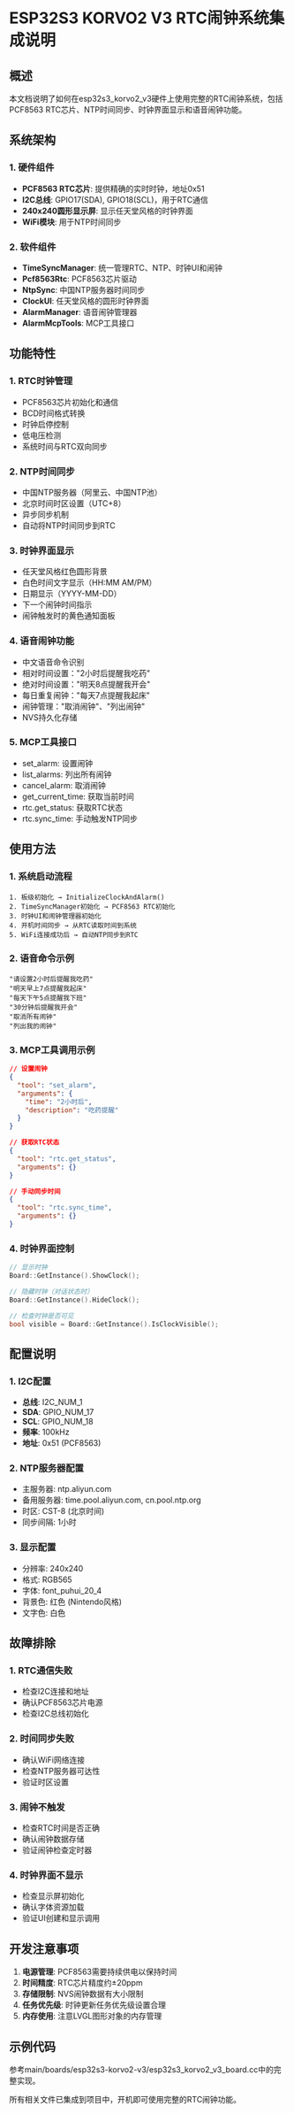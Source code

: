 # ESP32S3 KORVO2 V3 RTC闹钟系统集成说明

## 概述

本文档说明了如何在esp32s3_korvo2_v3硬件上使用完整的RTC闹钟系统，包括PCF8563 RTC芯片、NTP时间同步、时钟界面显示和语音闹钟功能。

## 系统架构

### 1. 硬件组件
- **PCF8563 RTC芯片**: 提供精确的实时时钟，地址0x51
- **I2C总线**: GPIO17(SDA), GPIO18(SCL)，用于RTC通信
- **240x240圆形显示屏**: 显示任天堂风格的时钟界面
- **WiFi模块**: 用于NTP时间同步

### 2. 软件组件
- **TimeSyncManager**: 统一管理RTC、NTP、时钟UI和闹钟
- **Pcf8563Rtc**: PCF8563芯片驱动
- **NtpSync**: 中国NTP服务器时间同步
- **ClockUI**: 任天堂风格的圆形时钟界面
- **AlarmManager**: 语音闹钟管理器
- **AlarmMcpTools**: MCP工具接口

## 功能特性

### 1. RTC时钟管理
- PCF8563芯片初始化和通信
- BCD时间格式转换
- 时钟启停控制
- 低电压检测
- 系统时间与RTC双向同步

### 2. NTP时间同步
- 中国NTP服务器（阿里云、中国NTP池）
- 北京时间时区设置（UTC+8）
- 异步同步机制
- 自动将NTP时间同步到RTC

### 3. 时钟界面显示
- 任天堂风格红色圆形背景
- 白色时间文字显示（HH:MM AM/PM）
- 日期显示（YYYY-MM-DD）
- 下一个闹钟时间指示
- 闹钟触发时的黄色通知面板

### 4. 语音闹钟功能
- 中文语音命令识别
- 相对时间设置："2小时后提醒我吃药"
- 绝对时间设置："明天8点提醒我开会"
- 每日重复闹钟："每天7点提醒我起床"
- 闹钟管理："取消闹钟"、"列出闹钟"
- NVS持久化存储

### 5. MCP工具接口
- set_alarm: 设置闹钟
- list_alarms: 列出所有闹钟
- cancel_alarm: 取消闹钟
- get_current_time: 获取当前时间
- rtc.get_status: 获取RTC状态
- rtc.sync_time: 手动触发NTP同步

## 使用方法

### 1. 系统启动流程
```
1. 板级初始化 → InitializeClockAndAlarm()
2. TimeSyncManager初始化 → PCF8563 RTC初始化
3. 时钟UI和闹钟管理器初始化
4. 开机时间同步 → 从RTC读取时间到系统
5. WiFi连接成功后 → 自动NTP同步到RTC
```

### 2. 语音命令示例
```
"请设置2小时后提醒我吃药"
"明天早上7点提醒我起床"
"每天下午5点提醒我下班"
"30分钟后提醒我开会"
"取消所有闹钟"
"列出我的闹钟"
```

### 3. MCP工具调用示例
```json
// 设置闹钟
{
  "tool": "set_alarm",
  "arguments": {
    "time": "2小时后",
    "description": "吃药提醒"
  }
}

// 获取RTC状态
{
  "tool": "rtc.get_status",
  "arguments": {}
}

// 手动同步时间
{
  "tool": "rtc.sync_time",
  "arguments": {}
}
```

### 4. 时钟界面控制
```cpp
// 显示时钟
Board::GetInstance().ShowClock();

// 隐藏时钟（对话状态时）
Board::GetInstance().HideClock();

// 检查时钟是否可见
bool visible = Board::GetInstance().IsClockVisible();
```

## 配置说明

### 1. I2C配置
- **总线**: I2C_NUM_1
- **SDA**: GPIO_NUM_17
- **SCL**: GPIO_NUM_18
- **频率**: 100kHz
- **地址**: 0x51 (PCF8563)

### 2. NTP服务器配置
- 主服务器: ntp.aliyun.com
- 备用服务器: time.pool.aliyun.com, cn.pool.ntp.org
- 时区: CST-8 (北京时间)
- 同步间隔: 1小时

### 3. 显示配置
- 分辨率: 240x240
- 格式: RGB565
- 字体: font_puhui_20_4
- 背景色: 红色 (Nintendo风格)
- 文字色: 白色

## 故障排除

### 1. RTC通信失败
- 检查I2C连接和地址
- 确认PCF8563芯片电源
- 检查I2C总线初始化

### 2. 时间同步失败
- 确认WiFi网络连接
- 检查NTP服务器可达性
- 验证时区设置

### 3. 闹钟不触发
- 检查RTC时间是否正确
- 确认闹钟数据存储
- 验证闹钟检查定时器

### 4. 时钟界面不显示
- 检查显示屏初始化
- 确认字体资源加载
- 验证UI创建和显示调用

## 开发注意事项

1. **电源管理**: PCF8563需要持续供电以保持时间
2. **时间精度**: RTC芯片精度约±20ppm
3. **存储限制**: NVS闹钟数据有大小限制
4. **任务优先级**: 时钟更新任务优先级设置合理
5. **内存使用**: 注意LVGL图形对象的内存管理

## 示例代码

参考main/boards/esp32s3-korvo2-v3/esp32s3_korvo2_v3_board.cc中的完整实现。

所有相关文件已集成到项目中，开机即可使用完整的RTC闹钟功能。 